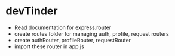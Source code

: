 # devTinder
- Read documentation for express.router
- create routes folder for managing auth, profile, request routers
- create authRouter, profileRouter, requestRouter
- import these router in app.js